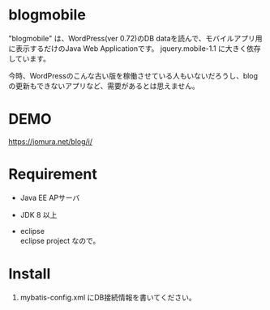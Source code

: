 # blogmobile

"blogmobile" は、WordPress(ver 0.72)のDB dataを読んで、モバイルアプリ用に表示するだけのJava Web Applicationです。
jquery.mobile-1.1 に大きく依存しています。

今時、WordPressのこんな古い版を稼働させている人もいないだろうし、blogの更新もできないアプリなど、需要があるとは思えません。

# DEMO

https://jomura.net/blog/i/

# Requirement

* Java EE APサーバ
* JDK 8 以上

* eclipse  
eclipse project なので。  

# Install

1. mybatis-config.xml にDB接続情報を書いてください。
